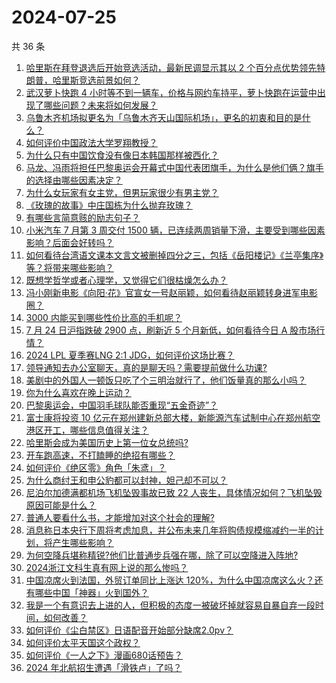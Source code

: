 # 2024-07-25

共 36 条

<!-- BEGIN ZHIHUQUESTIONS -->
<!-- 最后更新时间 Thu Jul 25 2024 02:15:15 GMT+0800 (China Standard Time) -->
1. [哈里斯在拜登退选后开始竞选活动，最新民调显示其以 2 个百分点优势领先特朗普，哈里斯竞选前景如何？](https://www.zhihu.com/question/662440931)
1. [武汉萝卜快跑 4 小时等不到一辆车，价格与网约车持平，萝卜快跑在运营中出现了哪些问题？未来将如何发展？](https://www.zhihu.com/question/662455990)
1. [乌鲁木齐机场拟更名为「乌鲁木齐天山国际机场」，更名的初衷和目的是什么？](https://www.zhihu.com/question/662396862)
1. [如何评价中国政法大学罗翔教授？](https://www.zhihu.com/question/378314247)
1. [为什么只有中国饮食没有像日本韩国那样被西化？](https://www.zhihu.com/question/658805757)
1. [马龙、冯雨将担任巴黎奥运会开幕式中国代表团旗手，为什么是他们俩？旗手的选择由哪些因素决定？](https://www.zhihu.com/question/662486716)
1. [为什么女玩家有女主党，但男玩家很少有男主党？](https://www.zhihu.com/question/662398078)
1. [《玫瑰的故事》中庄国栋为什么抛弃玫瑰？](https://www.zhihu.com/question/658901950)
1. [有哪些言简意赅的励志句子？](https://www.zhihu.com/question/662397799)
1. [小米汽车 7 月第 3 周交付 1500 辆，已连续两周销量下滑，主要受到哪些因素影响？后面会好转吗？](https://www.zhihu.com/question/662376594)
1. [如何看待台湾语文课本文言文被删掉四分之三，包括《岳阳楼记》《兰亭集序》等？将带来哪些影响？](https://www.zhihu.com/question/662436211)
1. [既想学哲学或者心理学，又觉得它们很枯燥怎么办？](https://www.zhihu.com/question/659272300)
1. [冯小刚新电影《向阳·花》官宣女一号赵丽颖，如何看待赵丽颖转身进军电影圈？](https://www.zhihu.com/question/662281380)
1. [3000 内能买到哪些性价比高的手机呢？](https://www.zhihu.com/question/662075535)
1. [7 月 24 日沪指跌破 2900 点，刷新近 5 个月新低，如何看待今日 A 股市场行情？](https://www.zhihu.com/question/662437770)
1. [2024 LPL 夏季赛LNG 2:1 JDG，如何评价这场比赛？](https://www.zhihu.com/question/662479097)
1. [领导通知去办公室聊天，真的是聊天吗？需要提前做什么功课?](https://www.zhihu.com/question/662319245)
1. [美剧中的外国人一顿饭只吃了个三明治就行了，他们饭量真的那么小吗？](https://www.zhihu.com/question/27162329)
1. [你为什么喜欢在晚上运动？](https://www.zhihu.com/question/661420786)
1. [巴黎奥运会，中国羽毛球队能否重现“五金奇迹”？](https://www.zhihu.com/question/661773319)
1. [富士康将投资 10 亿元在郑州建新总部大楼，新能源汽车试制中心在郑州航空港区开工，哪些信息值得关注？](https://www.zhihu.com/question/662478073)
1. [哈里斯会成为美国历史上第一位女总统吗?](https://www.zhihu.com/question/662282593)
1. [开车跑高速，不打瞌睡的绝招有哪些？](https://www.zhihu.com/question/661074015)
1. [如何评价《绝区零》角色「朱鸢」？](https://www.zhihu.com/question/661089450)
1. [为什么商纣王和申公豹都可以封神，妲己却不可以？](https://www.zhihu.com/question/54675225)
1. [尼泊尔加德满都机场飞机坠毁事故已致 22 人丧生，具体情况如何？飞机坠毁原因可能是什么？](https://www.zhihu.com/question/662453188)
1. [普通人要看什么书，才能增加对这个社会的理解?](https://www.zhihu.com/question/622336621)
1. [消息称日本央行下周将考虑加息，并公布未来几年将购债规模缩减约一半的计划，将产生哪些影响？](https://www.zhihu.com/question/662478077)
1. [为何空降兵堪称精锐?他们比普通步兵强在哪，除了可以空降进入阵地?](https://www.zhihu.com/question/38930154)
1. [2024浙江文科生真有网上说的那么惨吗？](https://www.zhihu.com/question/662292692)
1. [中国凉席火到法国，外贸订单同比上涨达 120%，为什么中国凉席这么火？还有哪些中国「神器」火到国外？](https://www.zhihu.com/question/662399675)
1. [我是一个有意识去上进的人，但积极的态度一被破坏掉就容易自暴自弃一段时间，如何改善？](https://www.zhihu.com/question/661957587)
1. [如何评价《尘白禁区》日语配音开始部分缺席2.0pv？](https://www.zhihu.com/question/662479142)
1. [如何评价太平天国这个政权？](https://www.zhihu.com/question/617683941)
1. [如何评价《一人之下》漫画680话预告？](https://www.zhihu.com/question/662442324)
1. [2024 年北航招生遭遇「滑铁卢」了吗？](https://www.zhihu.com/question/661923968)
<!-- END ZHIHUQUESTIONS -->

